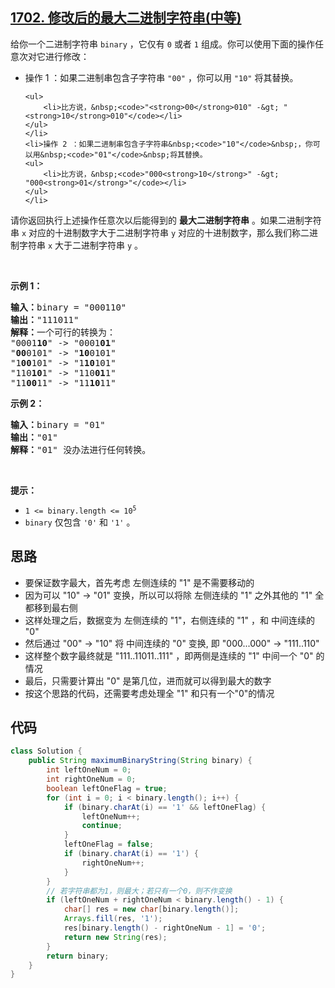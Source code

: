 ## [1702. 修改后的最大二进制字符串(中等)](https://leetcode-cn.com/problems/maximum-binary-string-after-change/)
<div class="notranslate"><p>给你一个二进制字符串&nbsp;<code>binary</code>&nbsp;，它仅有&nbsp;<code>0</code>&nbsp;或者&nbsp;<code>1</code>&nbsp;组成。你可以使用下面的操作任意次对它进行修改：</p>

<ul>
	<li>操作 1 ：如果二进制串包含子字符串&nbsp;<code>"00"</code>&nbsp;，你可以用&nbsp;<code>"10"</code>&nbsp;将其替换。

	<ul>
		<li>比方说，&nbsp;<code>"<strong>00</strong>010" -&gt; "<strong>10</strong>010"</code></li>
	</ul>
	</li>
	<li>操作 2 ：如果二进制串包含子字符串&nbsp;<code>"10"</code>&nbsp;，你可以用&nbsp;<code>"01"</code>&nbsp;将其替换。
	<ul>
		<li>比方说，&nbsp;<code>"000<strong>10</strong>" -&gt; "000<strong>01</strong>"</code></li>
	</ul>
	</li>
</ul>

<p>请你返回执行上述操作任意次以后能得到的 <strong>最大二进制字符串</strong>&nbsp;。如果二进制字符串 <code>x</code>&nbsp;对应的十进制数字大于二进制字符串 <code>y</code>&nbsp;对应的十进制数字，那么我们称二进制字符串<em>&nbsp;</em><code>x</code><em>&nbsp;</em>大于二进制字符串<em>&nbsp;</em><code>y</code><em>&nbsp;</em>。</p>

<p>&nbsp;</p>

<p><strong>示例 1：</strong></p>

<pre><b>输入：</b>binary = "000110"
<b>输出：</b>"111011"
<b>解释：</b>一个可行的转换为：
"0001<strong>10</strong>" -&gt; "0001<strong>01</strong>" 
"<strong>00</strong>0101" -&gt; "<strong>10</strong>0101" 
"1<strong>00</strong>101" -&gt; "1<strong>10</strong>101" 
"110<strong>10</strong>1" -&gt; "110<strong>01</strong>1" 
"11<strong>00</strong>11" -&gt; "11<strong>10</strong>11"
</pre>

<p><strong>示例 2：</strong></p>

<pre><b>输入：</b>binary = "01"
<b>输出：</b>"01"
<b>解释：</b>"01" 没办法进行任何转换。
</pre>

<p>&nbsp;</p>

<p><strong>提示：</strong></p>

<ul>
	<li><code>1 &lt;= binary.length &lt;= 10<sup>5</sup></code></li>
	<li><code>binary</code> 仅包含&nbsp;<code>'0'</code> 和&nbsp;<code>'1'</code> 。</li>
</ul>
</div>

## 思路
- 要保证数字最大，首先考虑 左侧连续的 "1" 是不需要移动的
- 因为可以 "10" -> "01" 变换，所以可以将除 左侧连续的 "1" 之外其他的 "1" 全都移到最右侧
- 这样处理之后，数据变为 左侧连续的 "1"，右侧连续的 "1" ，和 中间连续的 "0"
- 然后通过 "00" -> "10" 将 中间连续的 "0" 变换, 即 "000...000" -> "111..110"
- 这样整个数字最终就是 "111..11011..111" ，即两侧是连续的 "1" 中间一个 "0" 的情况
- 最后，只需要计算出 "0" 是第几位，进而就可以得到最大的数字
- 按这个思路的代码，还需要考虑处理全 "1" 和只有一个"0"的情况

## 代码
```java
class Solution {
    public String maximumBinaryString(String binary) {
        int leftOneNum = 0;
        int rightOneNum = 0;
        boolean leftOneFlag = true;
        for (int i = 0; i < binary.length(); i++) {
            if (binary.charAt(i) == '1' && leftOneFlag) {
                leftOneNum++;
                continue;
            }
            leftOneFlag = false;
            if (binary.charAt(i) == '1') {
                rightOneNum++;
            }
        }
        // 若字符串都为1，则最大；若只有一个0，则不作变换
        if (leftOneNum + rightOneNum < binary.length() - 1) {
            char[] res = new char[binary.length()];
            Arrays.fill(res, '1');
            res[binary.length() - rightOneNum - 1] = '0';
            return new String(res);
        }
        return binary;
    }
}
```
